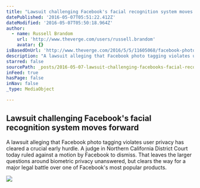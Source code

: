 ```yaml
---
title: "Lawsuit challenging Facebook's facial recognition system moves forward"
datePublished: '2016-05-07T05:51:22.412Z'
dateModified: '2016-05-07T05:50:18.964Z'
author:
  - name: Russell Brandom
    url: 'http://www.theverge.com/users/russell.brandom'
    avatar: {}
isBasedOnUrl: 'http://www.theverge.com/2016/5/5/11605068/facebook-photo-tagging-lawsuit-biometric-privacy'
description: "A lawsuit alleging that Facebook photo tagging violates user privacy has cleared a crucial early hurdle. A judge in Northern California District Court today ruled against a motion by Facebook to dismiss. That leaves the larger questions around biometric privacy unanswered, but clears the way for a major legal battle over one of Facebook's most popular products."
starred: false
sourcePath: _posts/2016-05-07-lawsuit-challenging-facebooks-facial-recognition-system-mov.md
inFeed: true
hasPage: false
inNav: false
_type: MediaObject

---
```

<article style=""><h1>Lawsuit challenging Facebook's facial recognition system moves forward</h1><p>A lawsuit alleging that Facebook photo tagging violates user privacy has cleared a crucial early hurdle. A judge in Northern California District Court today ruled against a motion by Facebook to dismiss. That leaves the larger questions around biometric privacy unanswered, but clears the way for a major legal battle over one of Facebook's most popular products.</p><img src="https://cdn2.vox-cdn.com/thumbor/C1OHZJvUXICE2F7KtzawTiblmKk=/0x107:1019x680/1600x900/cdn0.vox-cdn.com/uploads/chorus_image/image/49506527/fbappicon1_1020.0.jpg" /></article>